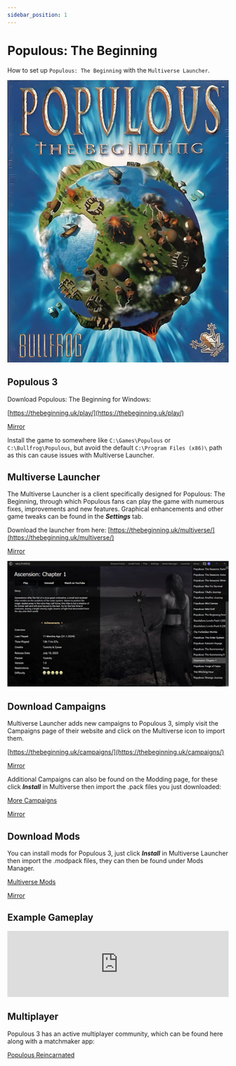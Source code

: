 ```yaml
---
sidebar_position: 1
---
```


# Populous: The Beginning

How to set up `Populous: The Beginning` with the `Multiverse Launcher`.

![Populous: The Beginning](./img/populous-the-beginning.jpg)

## Populous 3

Download Populous: The Beginning for Windows:

[https://thebeginning.uk/play/](https://thebeginning.uk/play/)

[Mirror](https://t.me/moddojo/12)

Install the game to somewhere like `C:\Games\Populous` or `C:\Bullfrog\Populous`, but avoid the default `C:\Program Files (x86)\` path as this can cause issues with Multiverse Launcher.

## Multiverse Launcher

The Multiverse Launcher is a client specifically designed for Populous: The Beginning, through which Populous fans can play the game with numerous fixes, improvements and new features. Graphical enhancements and other game tweaks can be found in the ***Settings*** tab.

Download the launcher from here:
[https://thebeginning.uk/multiverse/](https://thebeginning.uk/multiverse/)

[Mirror](https://t.me/moddojo/12)

![Multiverse Launcher](./img/multiverse-launcher.jpg)


## Download Campaigns

Multiverse Launcher adds new campaigns to Populous 3, simply visit the Campaigns page of their website and click on the Multiverse icon to import them.

[https://thebeginning.uk/campaigns/](https://thebeginning.uk/campaigns/)

[Mirror](https://t.me/moddojo/12)

Additional Campaigns can also be found on the Modding page, for these click ***Install*** in Multiverse then import the .pack files you just downloaded:

[More Campaigns](https://thebeginning.uk/more-campaigns/)

[Mirror](https://t.me/moddojo/12)

## Download Mods

You can install mods for Populous 3, just click ***Install*** in Multiverse Launcher then import the .modpack files, they can then be found under Mods Manager.

[Multiverse Mods](https://thebeginning.uk/multiverse-mods/)

[Mirror](https://t.me/moddojo/12)

## Example Gameplay

<iframe width="100%" style={{"aspect-ratio": "16 / 9"}} src="https://www.youtube.com/embed/q0l8E8G61OE" title="Populous: The Beginning" frameborder="0" allow="accelerometer; autoplay; clipboard-write; encrypted-media; gyroscope; picture-in-picture; web-share" referrerpolicy="strict-origin-when-cross-origin" allowfullscreen></iframe>

## Multiplayer

Populous 3 has an active multiplayer community, which can be found here along with a matchmaker app:

[Populous Reincarnated](https://www.popre.net/)